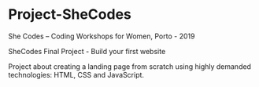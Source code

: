 # Project-SheCodes

She Codes – Coding Workshops for Women, Porto - 2019

SheCodes Final Project - Build your first website

Project about creating a landing page from scratch using highly demanded technologies: HTML, CSS and JavaScript.
